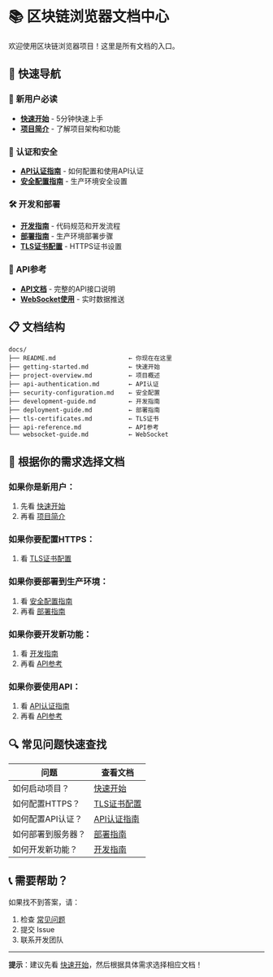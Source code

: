 # 📚 区块链浏览器文档中心

欢迎使用区块链浏览器项目！这里是所有文档的入口。

## 🎯 快速导航

### 🚀 **新用户必读**
- **[快速开始](./getting-started.md)** - 5分钟快速上手
- **[项目简介](./project-overview.md)** - 了解项目架构和功能

### 🔐 **认证和安全**
- **[API认证指南](./api-authentication.md)** - 如何配置和使用API认证
- **[安全配置指南](./security-configuration.md)** - 生产环境安全设置

### 🛠️ **开发和部署**
- **[开发指南](./development-guide.md)** - 代码规范和开发流程
- **[部署指南](./deployment-guide.md)** - 生产环境部署步骤
- **[TLS证书配置](./tls-certificates.md)** - HTTPS证书设置

### 📖 **API参考**
- **[API文档](./api-reference.md)** - 完整的API接口说明
- **[WebSocket使用](./websocket-guide.md)** - 实时数据推送

## 📋 文档结构

```
docs/
├── README.md                    ← 你现在在这里
├── getting-started.md           ← 快速开始
├── project-overview.md          ← 项目概述
├── api-authentication.md        ← API认证
├── security-configuration.md    ← 安全配置
├── development-guide.md         ← 开发指南
├── deployment-guide.md          ← 部署指南
├── tls-certificates.md          ← TLS证书
├── api-reference.md             ← API参考
└── websocket-guide.md           ← WebSocket
```

## 🎯 根据你的需求选择文档

### 如果你是**新用户**：
1. 先看 [快速开始](./getting-started.md)
2. 再看 [项目简介](./project-overview.md)

### 如果你要**配置HTTPS**：
1. 看 [TLS证书配置](./tls-certificates.md)

### 如果你要**部署到生产环境**：
1. 看 [安全配置指南](./security-configuration.md)
2. 再看 [部署指南](./deployment-guide.md)

### 如果你要**开发新功能**：
1. 看 [开发指南](./development-guide.md)
2. 再看 [API参考](./api-reference.md)

### 如果你要**使用API**：
1. 看 [API认证指南](./api-authentication.md)
2. 再看 [API参考](./api-reference.md)

## 🔍 常见问题快速查找

| 问题 | 查看文档 |
|------|----------|
| 如何启动项目？ | [快速开始](./getting-started.md) |
| 如何配置HTTPS？ | [TLS证书配置](./tls-certificates.md) |
| 如何配置API认证？ | [API认证指南](./api-authentication.md) |
| 如何部署到服务器？ | [部署指南](./deployment-guide.md) |
| 如何开发新功能？ | [开发指南](./development-guide.md) |

## 📞 需要帮助？

如果找不到答案，请：
1. 检查 [常见问题](./faq.md)
2. 提交 Issue
3. 联系开发团队

---

**提示**：建议先看 [快速开始](./getting-started.md)，然后根据具体需求选择相应文档！
